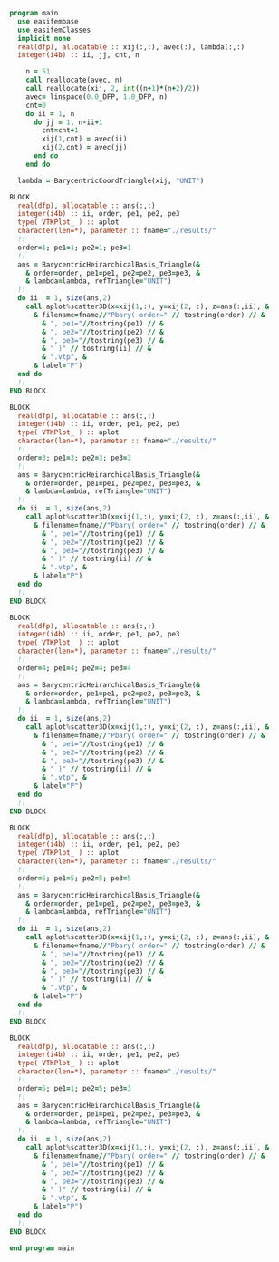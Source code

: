 ```fortran
program main
  use easifembase
  use easifemClasses
  implicit none
  real(dfp), allocatable :: xij(:,:), avec(:), lambda(:,:)
  integer(i4b) :: ii, jj, cnt, n
```

```fortran title="generate points"
    n = 51
    call reallocate(avec, n)
    call reallocate(xij, 2, int((n+1)*(n+2)/2))
    avec= linspace(0.0_DFP, 1.0_DFP, n)
    cnt=0
    do ii = 1, n
      do jj = 1, n-ii+1
        cnt=cnt+1
        xij(1,cnt) = avec(ii)
        xij(2,cnt) = avec(jj)
      end do
    end do

  lambda = BarycentricCoordTriangle(xij, "UNIT")
```

```fortran title="order=1; pe1=1; pe2=1; pe3=1"
BLOCK
  real(dfp), allocatable :: ans(:,:)
  integer(i4b) :: ii, order, pe1, pe2, pe3
  type( VTKPlot_ ) :: aplot
  character(len=*), parameter :: fname="./results/"
  !!
  order=1; pe1=1; pe2=1; pe3=1
  !!
  ans = BarycentricHeirarchicalBasis_Triangle(&
    & order=order, pe1=pe1, pe2=pe2, pe3=pe3, &
    & lambda=lambda, refTriangle="UNIT")
  !!
  do ii  = 1, size(ans,2)
    call aplot%scatter3D(x=xij(1,:), y=xij(2, :), z=ans(:,ii), &
      & filename=fname//"Pbary( order=" // tostring(order) // &
        & ", pe1="//tostring(pe1) // &
        & ", pe2="//tostring(pe2) // &
        & ", pe3="//tostring(pe3) // &
        & " )" // tostring(ii) // &
        & ".vtp", &
      & label="P")
  end do
  !!
END BLOCK
```

<!-- | | | | -->
<!-- |:---:| :---: | :---: | -->
<!-- | ![](./Pbary-111/Pbary-111-1.png) | ![](./Pbary-111/Pbary-111-2.png) | ![](./Pbary-111/Pbary-111-3.png) | -->
<!---->

```fortran title="order=3; pe1=3; pe2=3; pe3=3"
BLOCK
  real(dfp), allocatable :: ans(:,:)
  integer(i4b) :: ii, order, pe1, pe2, pe3
  type( VTKPlot_ ) :: aplot
  character(len=*), parameter :: fname="./results/"
  !!
  order=3; pe1=3; pe2=3; pe3=3
  !!
  ans = BarycentricHeirarchicalBasis_Triangle(&
    & order=order, pe1=pe1, pe2=pe2, pe3=pe3, &
    & lambda=lambda, refTriangle="UNIT")
  !!
  do ii  = 1, size(ans,2)
    call aplot%scatter3D(x=xij(1,:), y=xij(2, :), z=ans(:,ii), &
      & filename=fname//"Pbary( order=" // tostring(order) // &
        & ", pe1="//tostring(pe1) // &
        & ", pe2="//tostring(pe2) // &
        & ", pe3="//tostring(pe3) // &
        & " )" // tostring(ii) // &
        & ".vtp", &
      & label="P")
  end do
  !!
END BLOCK
```

<!-- | | | | -->
<!-- |:---:| :---: | :---: | -->
<!-- | ![](./Pbary-333/Pbary-333-1.png) | ![](./Pbary-333/Pbary-333-2.png) | ![](./Pbary-333/Pbary-333-3.png) | -->
<!-- | ![](./Pbary-333/Pbary-333-4.png) | ![](./Pbary-333/Pbary-333-5.png) |  | -->
<!-- | ![](./Pbary-333/Pbary-333-6.png) | ![](./Pbary-333/Pbary-333-7.png) |  | -->
<!-- | ![](./Pbary-333/Pbary-333-8.png) | ![](./Pbary-333/Pbary-333-9.png) |  | -->
<!-- | ![](./Pbary-333/Pbary-333-10.png) |  |  | -->

```fortran title="order=4; pe1=4; pe2=4; pe3=4"
BLOCK
  real(dfp), allocatable :: ans(:,:)
  integer(i4b) :: ii, order, pe1, pe2, pe3
  type( VTKPlot_ ) :: aplot
  character(len=*), parameter :: fname="./results/"
  !!
  order=4; pe1=4; pe2=4; pe3=4
  !!
  ans = BarycentricHeirarchicalBasis_Triangle(&
    & order=order, pe1=pe1, pe2=pe2, pe3=pe3, &
    & lambda=lambda, refTriangle="UNIT")
  !!
  do ii  = 1, size(ans,2)
    call aplot%scatter3D(x=xij(1,:), y=xij(2, :), z=ans(:,ii), &
      & filename=fname//"Pbary( order=" // tostring(order) // &
        & ", pe1="//tostring(pe1) // &
        & ", pe2="//tostring(pe2) // &
        & ", pe3="//tostring(pe3) // &
        & " )" // tostring(ii) // &
        & ".vtp", &
      & label="P")
  end do
  !!
END BLOCK
```

<!-- | | | | -->
<!-- |:---:| :---: | :---: | -->
<!-- | ![](./Pbary-444/Pbary-444-1.png) | ![](./Pbary-444/Pbary-444-2.png) | ![](./Pbary-444/Pbary-444-3.png) | -->
<!-- | ![](./Pbary-444/Pbary-444-4.png) | ![](./Pbary-444/Pbary-444-5.png) | ![](./Pbary-444/Pbary-444-6.png) | -->
<!-- | ![](./Pbary-444/Pbary-444-7.png) | ![](./Pbary-444/Pbary-444-8.png) | ![](./Pbary-444/Pbary-444-9.png) | -->
<!-- | ![](./Pbary-444/Pbary-444-10.png) | ![](./Pbary-444/Pbary-444-11.png) | ![](./Pbary-444/Pbary-444-12.png) | -->
<!-- | ![](./Pbary-444/Pbary-444-13.png) | ![](./Pbary-444/Pbary-444-14.png) | ![](./Pbary-444/Pbary-444-15.png) | -->

```fortran title="order=5; pe1=5; pe2=5; pe3=5"
BLOCK
  real(dfp), allocatable :: ans(:,:)
  integer(i4b) :: ii, order, pe1, pe2, pe3
  type( VTKPlot_ ) :: aplot
  character(len=*), parameter :: fname="./results/"
  !!
  order=5; pe1=5; pe2=5; pe3=5
  !!
  ans = BarycentricHeirarchicalBasis_Triangle(&
    & order=order, pe1=pe1, pe2=pe2, pe3=pe3, &
    & lambda=lambda, refTriangle="UNIT")
  !!
  do ii  = 1, size(ans,2)
    call aplot%scatter3D(x=xij(1,:), y=xij(2, :), z=ans(:,ii), &
      & filename=fname//"Pbary( order=" // tostring(order) // &
        & ", pe1="//tostring(pe1) // &
        & ", pe2="//tostring(pe2) // &
        & ", pe3="//tostring(pe3) // &
        & " )" // tostring(ii) // &
        & ".vtp", &
      & label="P")
  end do
  !!
END BLOCK
```

```fortran title="order=5; pe1=1; pe2=5; pe3=3"
BLOCK
  real(dfp), allocatable :: ans(:,:)
  integer(i4b) :: ii, order, pe1, pe2, pe3
  type( VTKPlot_ ) :: aplot
  character(len=*), parameter :: fname="./results/"
  !!
  order=5; pe1=1; pe2=5; pe3=3
  !!
  ans = BarycentricHeirarchicalBasis_Triangle(&
    & order=order, pe1=pe1, pe2=pe2, pe3=pe3, &
    & lambda=lambda, refTriangle="UNIT")
  !!
  do ii  = 1, size(ans,2)
    call aplot%scatter3D(x=xij(1,:), y=xij(2, :), z=ans(:,ii), &
      & filename=fname//"Pbary( order=" // tostring(order) // &
        & ", pe1="//tostring(pe1) // &
        & ", pe2="//tostring(pe2) // &
        & ", pe3="//tostring(pe3) // &
        & " )" // tostring(ii) // &
        & ".vtp", &
      & label="P")
  end do
  !!
END BLOCK
```

```fortran
end program main
```
